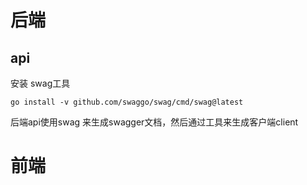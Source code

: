 # 后端

## api
安装 swag工具
```
go install -v github.com/swaggo/swag/cmd/swag@latest
```

后端api使用swag 来生成swagger文档，然后通过工具来生成客户端client

# 前端

